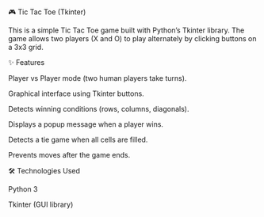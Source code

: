 🎮 Tic Tac Toe (Tkinter)

This is a simple Tic Tac Toe game built with Python’s Tkinter library. The game allows two players (X and O) to play alternately by clicking buttons on a 3x3 grid.

✨ Features

Player vs Player mode (two human players take turns).

Graphical interface using Tkinter buttons.

Detects winning conditions (rows, columns, diagonals).

Displays a popup message when a player wins.

Detects a tie game when all cells are filled.

Prevents moves after the game ends.

🛠️ Technologies Used

Python 3

Tkinter (GUI library)
